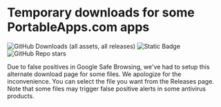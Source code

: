 # Temporary downloads for some PortableApps.com apps

![GitHub Downloads (all assets, all releases)](https://img.shields.io/github/downloads/PortableApps/Downloads/total?link=https%3A%2F%2Fgithub.com%2FPortableApps%2FDownloads%2Freleases%2Ftag%2Fdownload)
![Static Badge](https://img.shields.io/badge/license-Various-lightgray)
![GitHub Repo stars](https://img.shields.io/github/stars/PortableApps/Downloads)

Due to false positives in Google Safe Browsing, we've had to setup this alternate download page for some files. We apologize for the inconvenience. You can select the file you want from the Releases page. Note that some files may trigger false positive alerts in some antivirus products.

